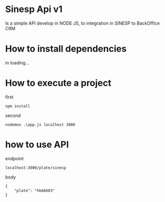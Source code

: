 # Sinesp Api v1
Is a simple API develop in NODE JS, to integration in SINESP to BackOffice CRM

# How to install dependencies

in loading...

# How to execute a project

first
```
npm install
```

second 
```
nodemon .\app.js localhost 3000
```

# how to use API

endpoint
```
localhost:3000/plate/sinesp
```

body
```
{
    "plate": "hbm6603"
}
```
